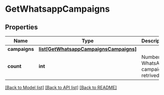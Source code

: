 # GetWhatsappCampaigns

## Properties
Name | Type | Description | Notes
------------ | ------------- | ------------- | -------------
**campaigns** | [**list[GetWhatsappCampaignsCampaigns]**](GetWhatsappCampaignsCampaigns.md) |  | [optional] 
**count** | **int** | Number of WhatsApp campaigns retrived | [optional] 

[[Back to Model list]](../README.md#documentation-for-models) [[Back to API list]](../README.md#documentation-for-api-endpoints) [[Back to README]](../README.md)


